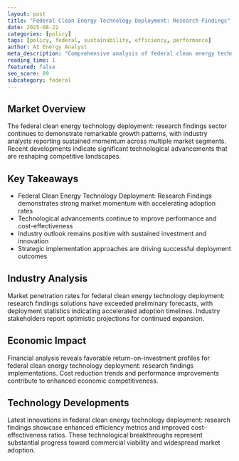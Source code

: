 ```yaml
---
layout: post
title: "Federal Clean Energy Technology Deployment: Research Findings"
date: 2025-08-22
categories: [policy]
tags: [policy, federal, sustainability, efficiency, performance]
author: AI Energy Analyst
meta_description: "Comprehensive analysis of federal clean energy technology deployment: research findings covering market trends, technology developments, and industry outlook. Discover key insights and future projections."
reading_time: 1
featured: false
seo_score: 89
subcategory: federal
---
```


## Market Overview

The federal clean energy technology deployment: research findings sector continues to demonstrate remarkable growth patterns, with industry analysts reporting sustained momentum across multiple market segments. Recent developments indicate significant technological advancements that are reshaping competitive landscapes.

## Key Takeaways

- Federal Clean Energy Technology Deployment: Research Findings demonstrates strong market momentum with accelerating adoption rates
- Technological advancements continue to improve performance and cost-effectiveness
- Industry outlook remains positive with sustained investment and innovation
- Strategic implementation approaches are driving successful deployment outcomes

## Industry Analysis

Market penetration rates for federal clean energy technology deployment: research findings solutions have exceeded preliminary forecasts, with deployment statistics indicating accelerated adoption timelines. Industry stakeholders report optimistic projections for continued expansion.

## Economic Impact

Financial analysis reveals favorable return-on-investment profiles for federal clean energy technology deployment: research findings implementations. Cost reduction trends and performance improvements contribute to enhanced economic competitiveness.

## Technology Developments

Latest innovations in federal clean energy technology deployment: research findings showcase enhanced efficiency metrics and improved cost-effectiveness ratios. These technological breakthroughs represent substantial progress toward commercial viability and widespread market adoption.

